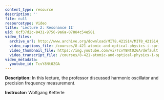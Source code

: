 ```yaml
---
content_type: resource
description: ''
file: null
resourcetype: Video
title: 'Lecture 2: Resonance II'
uid: 0cf37d2c-8431-9756-9a6a-07884c54e581
video_files:
  archive_url: http://www.archive.org/download/MIT8.421S14/MIT8_421S14_lec02_300k.mp4
  video_captions_file: /courses/8-421-atomic-and-optical-physics-i-spring-2014/d926c119f2bd5f4894f3f5247599138a_TcvY8Nt0ZGA.vtt
  video_thumbnail_file: https://img.youtube.com/vi/TcvY8Nt0ZGA/default.jpg
  video_transcript_file: /courses/8-421-atomic-and-optical-physics-i-spring-2014/bb215a322644d912799ba6bfcc43b0f3_TcvY8Nt0ZGA.pdf
video_metadata:
  youtube_id: TcvY8Nt0ZGA
---
```


**Description:** In this lecture, the professor discussed harmonic oscillator and precision frequency measurement.

**Instructor:** Wolfgang Ketterle
